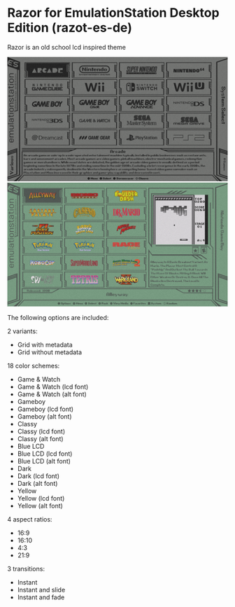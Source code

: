 # Razor for EmulationStation Desktop Edition (razot-es-de)

Razor is an old school lcd inspired theme

![systems](sys.png)
![games](game.png)

The following options are included:

2 variants:

- Grid with metadata
- Grid without metadata

18 color schemes:

- Game & Watch
- Game & Watch (lcd font)
- Game & Watch (alt font)
- Gameboy
- Gameboy (lcd font)
- Gameboy (alt font)
- Classy
- Classy (lcd font)
- Classy (alt font)
- Blue LCD
- Blue LCD (lcd font)
- Blue LCD (alt font)
- Dark
- Dark (lcd font)
- Dark (alt font)
- Yellow
- Yellow (lcd font)
- Yellow (alt font)

4 aspect ratios:

- 16:9
- 16:10
- 4:3
- 21:9

3 transitions:

- Instant
- Instant and slide
- Instant and fade


